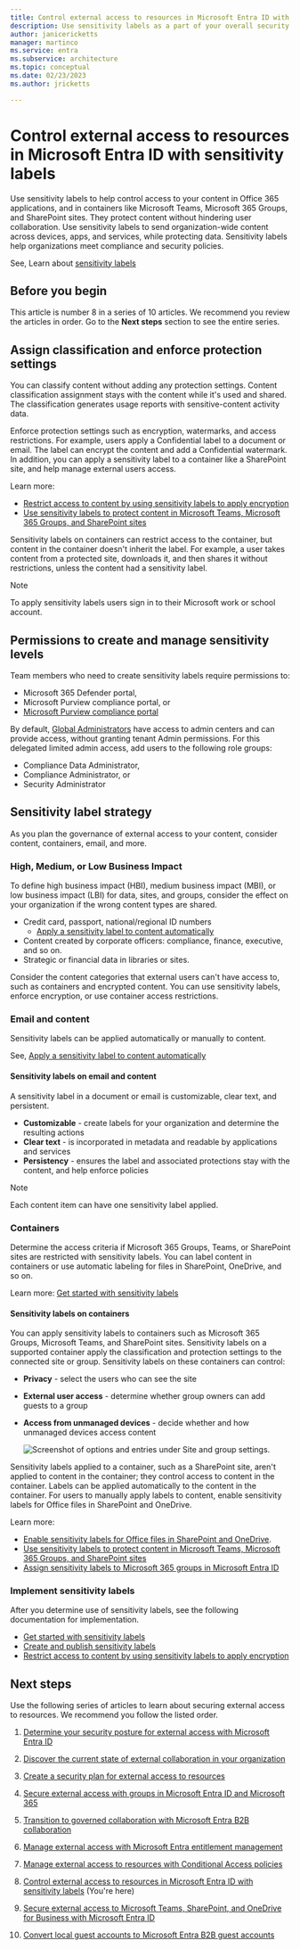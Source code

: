 ```yaml
---
title: Control external access to resources in Microsoft Entra ID with sensitivity labels
description: Use sensitivity labels as a part of your overall security plan for external access
author: janicericketts
manager: martinco
ms.service: entra
ms.subservice: architecture
ms.topic: conceptual
ms.date: 02/23/2023
ms.author: jricketts

---
```


# Control external access to resources in Microsoft Entra ID with sensitivity labels

Use sensitivity labels to help control access to your content in Office 365 applications, and in containers like Microsoft Teams, Microsoft 365 Groups, and SharePoint sites. They protect content without hindering user collaboration. Use sensitivity labels to send organization-wide content across devices, apps, and services, while protecting data. Sensitivity labels help organizations meet compliance and security policies.

See, Learn about [sensitivity labels](/purview/sensitivity-labels?preserve-view=true&view=o365-worldwide)

## Before you begin

This article is number 8 in a series of 10 articles. We recommend you review the articles in order. Go to the **Next steps** section to see the entire series.

## Assign classification and enforce protection settings

You can classify content without adding any protection settings. Content classification assignment stays with the content while it's used and shared. The classification generates usage reports with sensitive-content activity data.

Enforce protection settings such as encryption, watermarks, and access restrictions. For example, users apply a Confidential label to a document or email. The label can encrypt the content and add a Confidential watermark. In addition, you can apply a sensitivity label to a container like a SharePoint site, and help manage external users access.

Learn more:

- [Restrict access to content by using sensitivity labels to apply encryption](/purview/encryption-sensitivity-labels?preserve-view=true&view=o365-worldwide)
- [Use sensitivity labels to protect content in Microsoft Teams, Microsoft 365 Groups, and SharePoint sites](/purview/sensitivity-labels-teams-groups-sites)

Sensitivity labels on containers can restrict access to the container, but content in the container doesn't inherit the label. For example, a user takes content from a protected site, downloads it, and then shares it without restrictions, unless the content had a sensitivity label.

 >[!NOTE]
> To apply sensitivity labels users sign in to their Microsoft work or school account.

## Permissions to create and manage sensitivity levels

Team members who need to create sensitivity labels require permissions to:

- Microsoft 365 Defender portal,
- Microsoft Purview compliance portal, or
- [Microsoft Purview compliance portal](/purview/microsoft-365-compliance-center?view=o365-worldwide&preserve-view=true)

By default, [Global Administrators](../identity/role-based-access-control/permissions-reference.md#global-administrator) have access to admin centers and can provide access, without granting tenant Admin permissions. For this delegated limited admin access, add users to the following role groups:

- Compliance Data Administrator,
- Compliance Administrator, or
- Security Administrator

## Sensitivity label strategy

As you plan the governance of external access to your content, consider content, containers, email, and more.

### High, Medium, or Low Business Impact

To define high business impact (HBI), medium business impact (MBI), or low business impact (LBI) for data, sites, and groups, consider the effect on your organization if the wrong content types are shared.

- Credit card, passport, national/regional ID numbers
  - [Apply a sensitivity label to content automatically](/purview/apply-sensitivity-label-automatically?preserve-view=true&view=o365-worldwide)
- Content created by corporate officers: compliance, finance, executive, and so on.
- Strategic or financial data in libraries or sites.

Consider the content categories that external users can't have access to, such as containers and encrypted content. You can use sensitivity labels, enforce encryption, or use container access restrictions.

### Email and content

Sensitivity labels can be applied automatically or manually to content.

See, [Apply a sensitivity label to content automatically](/purview/apply-sensitivity-label-automatically?view=o365-worldwide&preserve-view=true)

#### Sensitivity labels on email and content

A sensitivity label in a document or email is customizable, clear text, and persistent.

- **Customizable** - create labels for your organization and determine the resulting actions
- **Clear text** - is incorporated in metadata and readable by applications and services
- **Persistency** - ensures the label and associated protections stay with the content, and help enforce policies

> [!NOTE]
> Each content item can have one sensitivity label applied.

### Containers

Determine the access criteria if Microsoft 365 Groups, Teams, or SharePoint sites are restricted with sensitivity labels. You can label content in containers or use automatic labeling for files in SharePoint, OneDrive, and so on.

Learn more: [Get started with sensitivity labels](/purview/get-started-with-sensitivity-labels?preserve-view=true&view=o365-worldwide)

#### Sensitivity labels on containers

You can apply sensitivity labels to containers such as Microsoft 365 Groups, Microsoft Teams, and SharePoint sites. Sensitivity labels on a supported container apply the classification and protection settings to the connected site or group. Sensitivity labels on these containers can control:

- **Privacy** - select the users who can see the site
- **External user access** - determine whether group owners can add guests to a group
- **Access from unmanaged devices** - decide whether and how unmanaged devices access content

   ![Screenshot of options and entries under Site and group settings.](media/secure-external-access/8-edit-label.png)

Sensitivity labels applied to a container, such as a SharePoint site, aren't applied to content in the container; they control access to content in the container. Labels can be applied automatically to the content in the container. For users to manually apply labels to content, enable sensitivity labels for Office files in SharePoint and OneDrive.

Learn more:

- [Enable sensitivity labels for Office files in SharePoint and OneDrive](/purview/sensitivity-labels-sharepoint-onedrive-files?view=o365-worldwide&preserve-view=true).
- [Use sensitivity labels to protect content in Microsoft Teams, Microsoft 365 Groups, and SharePoint sites](/purview/sensitivity-labels-teams-groups-sites)
- [Assign sensitivity labels to Microsoft 365 groups in Microsoft Entra ID](~/identity/users/groups-assign-sensitivity-labels.md)

### Implement sensitivity labels

After you determine use of sensitivity labels, see the following documentation for implementation.

- [Get started with sensitivity labels](/purview/get-started-with-sensitivity-labels?view=o365-worldwide&preserve-view=true)
- [Create and publish sensitivity labels](/purview/create-sensitivity-labels?view=o365-worldwide&preserve-view=true)
- [Restrict access to content by using sensitivity labels to apply encryption](/purview/encryption-sensitivity-labels?view=o365-worldwide&preserve-view=true)

## Next steps

Use the following series of articles to learn about securing external access to resources. We recommend you follow the listed order.

1. [Determine your security posture for external access with Microsoft Entra ID](1-secure-access-posture.md)

2. [Discover the current state of external collaboration in your organization](2-secure-access-current-state.md)

3. [Create a security plan for external access to resources](3-secure-access-plan.md)

4. [Secure external access with groups in Microsoft Entra ID and Microsoft 365](4-secure-access-groups.md)

5. [Transition to governed collaboration with Microsoft Entra B2B collaboration](5-secure-access-b2b.md)

6. [Manage external access with Microsoft Entra entitlement management](6-secure-access-entitlement-managment.md)

7. [Manage external access to resources with Conditional Access policies](7-secure-access-conditional-access.md)

8. [Control external access to resources in Microsoft Entra ID with sensitivity labels](8-secure-access-sensitivity-labels.md) (You're here)

9. [Secure external access to Microsoft Teams, SharePoint, and OneDrive for Business with Microsoft Entra ID](9-secure-access-teams-sharepoint.md)

10. [Convert local guest accounts to Microsoft Entra B2B guest accounts](10-secure-local-guest.md)

